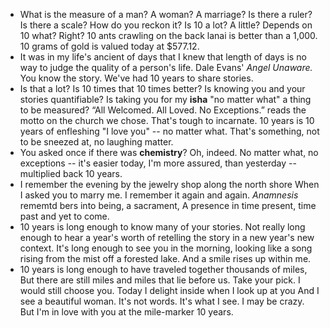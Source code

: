 - What is the measure of a man? A woman? A marriage?
  Is there a ruler? Is there a scale? How do you reckon it?
  Is 10 a lot? A little? Depends on 10 what? Right?
  10 ants crawling on the back lanai is better than a 1,000.
  10 grams of gold is valued today at $577.12.
- It was in my life's ancient of days that I knew
  that length of days is no way to judge 
  the quality of a person's life.
  Dale Evans' *Angel Unaware.* You know the story.
  We've had 10 years to share stories.
- Is that a lot? Is 10 times that 10 times better?
  Is knowing you and your stories quantifiable?
  Is taking you for my **isha** "no matter what" 
  a thing to be measured?
  “All Welcomed. All Loved. No Exceptions.”
  reads the motto on the church we chose.
  That's tough to incarnate.
  10 years is 10 years of enfleshing "I love you" -- no matter what.
  That's something, not to be sneezed at, no laughing matter.
- You asked once if there was **chemistry**? 
  Oh, indeed.
  No matter what, no exceptions -- it's easier today, 
  I'm more assured, than yesterday -- multiplied back
  10 years.
- I remember the evening by the jewelry shop along the north shore
  When I asked you to marry me. I remember it again and again.
  *Anamnesis* rememtd
  bers into being, a sacrament, 
  A presence in time present, time past and yet to come.
- 10 years is long enough to know many of your stories.
  Not really long enough to hear a year's worth of 
  retelling the story in a new year's new context.
  It's long enough to see you in the morning, 
  looking like a song rising from the mist off a forested lake.
  And a smile rises up within me.
- 10 years is long enough to have traveled together thousands of miles,
  But there are still miles and miles that lie before us. 
  Take your pick. I would still choose you.
  Today I delight inside when I look up at you
  And I see a beautiful woman.
  It's not words. It's what I see. I may be crazy.
  But I'm in love with you at the mile-marker
  10 years.